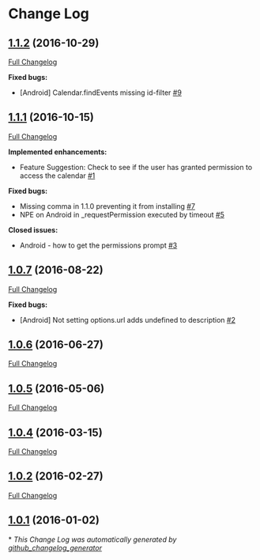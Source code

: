 # Change Log

## [1.1.2](https://github.com/EddyVerbruggen/nativescript-calendar/tree/1.1.2) (2016-10-29)
[Full Changelog](https://github.com/EddyVerbruggen/nativescript-calendar/compare/1.1.1...1.1.2)

**Fixed bugs:**

- \[Android\] Calendar.findEvents missing id-filter [\#9](https://github.com/EddyVerbruggen/nativescript-calendar/issues/9)

## [1.1.1](https://github.com/EddyVerbruggen/nativescript-calendar/tree/1.1.1) (2016-10-15)
[Full Changelog](https://github.com/EddyVerbruggen/nativescript-calendar/compare/1.0.7...1.1.1)

**Implemented enhancements:**

- Feature Suggestion: Check to see if the user has granted permission to access the calendar [\#1](https://github.com/EddyVerbruggen/nativescript-calendar/issues/1)

**Fixed bugs:**

- Missing comma in 1.1.0 preventing it from installing [\#7](https://github.com/EddyVerbruggen/nativescript-calendar/issues/7)
- NPE on Android in \_requestPermission executed by timeout [\#5](https://github.com/EddyVerbruggen/nativescript-calendar/issues/5)

**Closed issues:**

- Android - how to get the permissions prompt [\#3](https://github.com/EddyVerbruggen/nativescript-calendar/issues/3)

## [1.0.7](https://github.com/EddyVerbruggen/nativescript-calendar/tree/1.0.7) (2016-08-22)
[Full Changelog](https://github.com/EddyVerbruggen/nativescript-calendar/compare/1.0.6...1.0.7)

**Fixed bugs:**

- \[Android\] Not setting options.url adds undefined to description [\#2](https://github.com/EddyVerbruggen/nativescript-calendar/issues/2)

## [1.0.6](https://github.com/EddyVerbruggen/nativescript-calendar/tree/1.0.6) (2016-06-27)
[Full Changelog](https://github.com/EddyVerbruggen/nativescript-calendar/compare/1.0.5...1.0.6)

## [1.0.5](https://github.com/EddyVerbruggen/nativescript-calendar/tree/1.0.5) (2016-05-06)
[Full Changelog](https://github.com/EddyVerbruggen/nativescript-calendar/compare/1.0.4...1.0.5)

## [1.0.4](https://github.com/EddyVerbruggen/nativescript-calendar/tree/1.0.4) (2016-03-15)
[Full Changelog](https://github.com/EddyVerbruggen/nativescript-calendar/compare/1.0.2...1.0.4)

## [1.0.2](https://github.com/EddyVerbruggen/nativescript-calendar/tree/1.0.2) (2016-02-27)
[Full Changelog](https://github.com/EddyVerbruggen/nativescript-calendar/compare/1.0.1...1.0.2)

## [1.0.1](https://github.com/EddyVerbruggen/nativescript-calendar/tree/1.0.1) (2016-01-02)


\* *This Change Log was automatically generated by [github_changelog_generator](https://github.com/skywinder/Github-Changelog-Generator)*